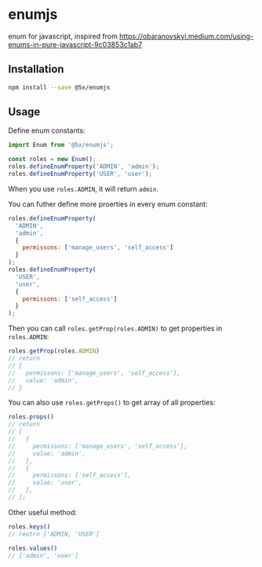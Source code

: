 # enumjs
enum for javascript, inspired from https://obaranovskyi.medium.com/using-enums-in-pure-javascript-9c03853c1ab7

## Installation

```bash
npm install --save @5x/enumjs
```

## Usage

Define enum constants:

```js
import Enum from '@5x/enumjs';

const roles = new Enum();
roles.defineEnumProperty('ADMIN', 'admin');
roles.defineEnumProperty('USER', 'user');
```

When you use `roles.ADMIN`, it will return `admin`.

You can futher define more proerties in every enum constant:

```js
roles.defineEnumProperty(
  'ADMIN',
  'admin',
  {
    permissons: ['manage_users', 'self_access']
  }
);
roles.defineEnumProperty(
  'USER',
  'user',
  {
    permissons: ['self_access']
  }
);
```

Then you can call `roles.getProp(roles.ADMIN)` to get properties in `roles.ADMIN`:

```js
roles.getProp(roles.ADMIN)
// return
// {
//   permissons: ['manage_users', 'self_access'],
//   value: 'admin',
// }
```

You can also use `roles.getProps()` to get array of all properties:

```js
roles.props()
// return
// [
//   {
//     permissons: ['manage_users', 'self_access'],
//     value: 'admin',
//   },
//   {
//     permissons: ['self_access'],
//     value: 'user',
//   },
// ];
```

Other useful method:

```js
roles.keys()
// reutrn ['ADMIN, 'USER']

roles.values()
// ['admin', 'user']
```
